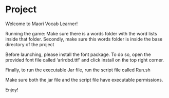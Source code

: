 # Project

Welcome to Maori Vocab Learner!

Running the game: Make sure there is a words folder with the word lists inside that folder. Secondly, make sure this words folder is inside the base directory of the project 

Before launching, please install the font package. To do so, open the provided font file called ‘arlrdbd.ttf’ and click install on the top right corner.

Finally, to run the executable Jar file, run the script file called Run.sh

Make sure both the jar file and the script file have executable permissions.

Enjoy!

